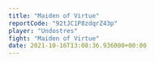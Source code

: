 ```yaml
---
title: "Maiden of Virtue"
reportCode: "92tJC1P8zdqrZ43p"
player: "Undostres"
fight: "Maiden of Virtue"
date: 2021-10-16T13:08:36.936000+00:00
---
```

